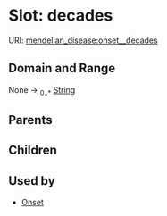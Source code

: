 
# Slot: decades




URI: [mendelian_disease:onset__decades](http://w3id.org/ontogpt/mendelian_disease/onset__decades)


## Domain and Range

None &#8594;  <sub>0..\*</sub> [String](types/String.md)

## Parents


## Children


## Used by

 * [Onset](Onset.md)
